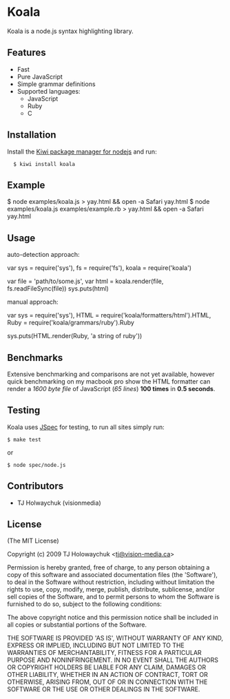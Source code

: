 
# Koala

Koala is a node.js syntax highlighting library.

## Features

  * Fast 
  * Pure JavaScript
  * Simple grammar definitions
  * Supported languages:
    * JavaScript
    * Ruby
    * C

## Installation

  Install the [Kiwi package manager for nodejs](http://github.com/visionmedia/kiwi)
  and run:
  
      $ kiwi install koala

## Example

  $ node examples/koala.js > yay.html && open -a Safari yay.html
  $ node examples/koala.js examples/example.rb > yay.html && open -a Safari yay.html

## Usage 

auto-detection approach:

  var sys = require('sys'),
      fs = require('fs'),
      koala = require('koala')
      
  var file = 'path/to/some.js',
  var html = koala.render(file, fs.readFileSync(file))
  sys.puts(html)
  
manual approach:

  var sys = require('sys'),
      HTML = require('koala/formatters/html').HTML,
      Ruby = require('koala/grammars/ruby').Ruby
      
  sys.puts(HTML.render(Ruby, 'a string of ruby'))
  
## Benchmarks

Extensive benchmarking and comparisons are not yet available,
however quick benchmarking on my macbook pro show the HTML formatter
can render a _1600 byte file_ of JavaScript (_65 lines_) **100 times** in
**0.5 seconds**.
  
## Testing

Koala uses [JSpec](http://jspec.info) for testing, to run
all sites simply run:

    $ make test
    
or

    $ node spec/node.js

## Contributors

  * TJ Holwaychuk (visionmedia)

## License 

(The MIT License)

Copyright (c) 2009 TJ Holowaychuk &lt;tj@vision-media.ca&gt;

Permission is hereby granted, free of charge, to any person obtaining
a copy of this software and associated documentation files (the
'Software'), to deal in the Software without restriction, including
without limitation the rights to use, copy, modify, merge, publish,
distribute, sublicense, and/or sell copies of the Software, and to
permit persons to whom the Software is furnished to do so, subject to
the following conditions:

The above copyright notice and this permission notice shall be
included in all copies or substantial portions of the Software.

THE SOFTWARE IS PROVIDED 'AS IS', WITHOUT WARRANTY OF ANY KIND,
EXPRESS OR IMPLIED, INCLUDING BUT NOT LIMITED TO THE WARRANTIES OF
MERCHANTABILITY, FITNESS FOR A PARTICULAR PURPOSE AND NONINFRINGEMENT.
IN NO EVENT SHALL THE AUTHORS OR COPYRIGHT HOLDERS BE LIABLE FOR ANY
CLAIM, DAMAGES OR OTHER LIABILITY, WHETHER IN AN ACTION OF CONTRACT,
TORT OR OTHERWISE, ARISING FROM, OUT OF OR IN CONNECTION WITH THE
SOFTWARE OR THE USE OR OTHER DEALINGS IN THE SOFTWARE.